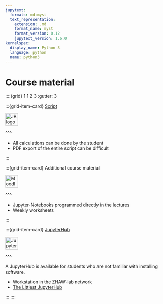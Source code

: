 ```yaml
---
jupytext:
  formats: md:myst
  text_representation:
    extension: .md
    format_name: myst
    format_version: 0.12
    jupytext_version: 1.6.0
kernelspec:
  display_name: Python 3
  language: python
  name: python3
---
```


# Course material

::::{grid} 1 1 2 3
:gutter: 3

:::{grid-item-card} [Script](https://github.zhaw.ch/pages/stiw/HANASkript/intro.html)

 [<img src="./images/JBlogo-wide.png" alt="JBlogo" height="40px">](https://jupyterbook.org/en/stable/intro.html)

^^^

- All calculations can be done by the student
- PDF export of the entire script can be difficult

:::

:::{grid-item-card} Additional course material


[<img src="./images/moodle_logo_TM.png" alt="Moodle" height="40px">](https://moodle.org/)

^^^

- Jupyter-Notebooks programmed directly in the lectures
- Weekly worksheets

:::

:::{grid-item-card} [JupyterHub](http://clt-dsk-t-7307.zhaw.ch)

[<img src="./images/hublogo.png" alt="JupyterHub" height="40px">](https://jupyter.org/hub)

^^^

A JupyterHub is available for students who are not familiar with installing software.

- Workstation in the ZHAW-lab network
- [The Littlest JupyterHub](https://tljh.jupyter.org/en/latest/)

:::
::::


